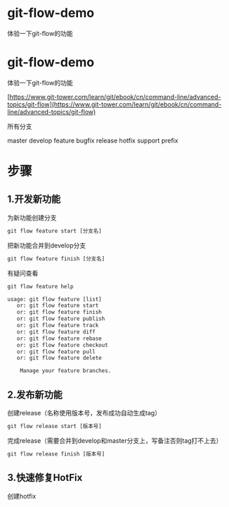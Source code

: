 # git-flow-demo
体验一下git-flow的功能


# git-flow-demo
体验一下git-flow的功能

[https://www.git-tower.com/learn/git/ebook/cn/command-line/advanced-topics/git-flow](https://www.git-tower.com/learn/git/ebook/cn/command-line/advanced-topics/git-flow)

所有分支

master
develop
feature
bugfix
release
hotfix
support
prefix


# 步骤

## 1.开发新功能

为新功能创建分支
```cmd
git flow feature start [分支名]
```
把新功能合并到develop分支
```cmd
git flow feature finish [分支名]
```

有疑问查看 
```cmd
git flow feature help
```


```cmd
usage: git flow feature [list]
   or: git flow feature start
   or: git flow feature finish
   or: git flow feature publish
   or: git flow feature track
   or: git flow feature diff
   or: git flow feature rebase
   or: git flow feature checkout
   or: git flow feature pull
   or: git flow feature delete

    Manage your feature branches.
```


## 2.发布新功能

创建release（名称使用版本号，发布成功自动生成tag）
```cmd
git flow release start [版本号]
```

完成release（需要合并到develop和master分支上，写备注否则tag打不上去）
```cmd
git flow release finish [版本号]
```

## 3.快速修复HotFix

创建hotfix
